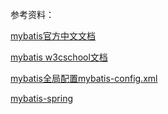 

参考资料：

[mybatis官方中文文档](https://mybatis.org/mybatis-3/zh/index.html)

[mybatis w3cschool文档](https://www.w3cschool.cn/mybatis/mybatis-xlc73bt4.html)

[mybatis全局配置mybatis-config.xml](https://www.cnblogs.com/wuzhenzhao/p/11092526.html)

[mybatis-spring](http://mybatis.org/spring/zh/index.html)